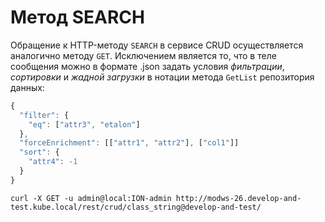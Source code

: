 # Метод SEARCH

Обращение к HTTP-методу `SEARCH` в сервисе CRUD осуществляется аналогично методу `GET`. Исключением является то, что в теле сообщения можно в формате .json задать условия *фильтрации*, *сортировки* и *жадной загрузки* в нотации метода `GetList` репозитория данных:

```javascript
{
  "filter": {
    "eq": ["attr3", "etalon"]
  },
  "forceEnrichment": [["attr1", "attr2"], ["col1"]]
  "sort": {
    "attr4": -1
  } 
}
```

```
curl -X GET -u admin@local:ION-admin http://modws-26.develop-and-test.kube.local/rest/crud/class_string@develop-and-test/
```